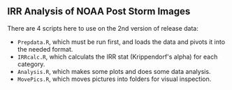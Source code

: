 ## IRR Analysis of NOAA Post Storm Images

There are 4 scripts here to use on the 2nd version of release data:

- `Prepdata.R`, which must be run first, and loads the data and pivots it into the needed format.
- `IRRcalc.R`, which calculats the IRR stat (Krippendorf's alpha) for each category.
- `Analysis.R`, which makes some plots and does some data analysis.
- `MovePics.R`, which moves pictures into folders for visual inspection.


